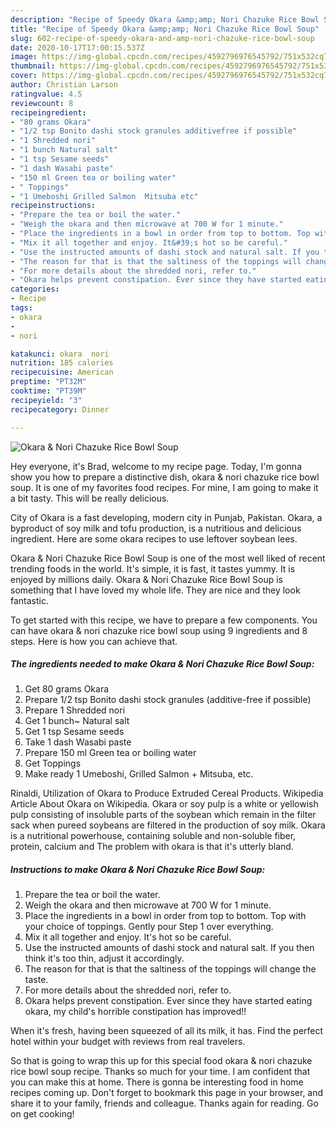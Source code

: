 ```yaml
---
description: "Recipe of Speedy Okara &amp;amp; Nori Chazuke Rice Bowl Soup"
title: "Recipe of Speedy Okara &amp;amp; Nori Chazuke Rice Bowl Soup"
slug: 602-recipe-of-speedy-okara-and-amp-nori-chazuke-rice-bowl-soup
date: 2020-10-17T17:00:15.537Z
image: https://img-global.cpcdn.com/recipes/4592796976545792/751x532cq70/okara-nori-chazuke-rice-bowl-soup-recipe-main-photo.jpg
thumbnail: https://img-global.cpcdn.com/recipes/4592796976545792/751x532cq70/okara-nori-chazuke-rice-bowl-soup-recipe-main-photo.jpg
cover: https://img-global.cpcdn.com/recipes/4592796976545792/751x532cq70/okara-nori-chazuke-rice-bowl-soup-recipe-main-photo.jpg
author: Christian Larson
ratingvalue: 4.5
reviewcount: 8
recipeingredient:
- "80 grams Okara"
- "1/2 tsp Bonito dashi stock granules additivefree if possible"
- "1 Shredded nori"
- "1 bunch Natural salt"
- "1 tsp Sesame seeds"
- "1 dash Wasabi paste"
- "150 ml Green tea or boiling water"
- " Toppings"
- "1 Umeboshi Grilled Salmon  Mitsuba etc"
recipeinstructions:
- "Prepare the tea or boil the water."
- "Weigh the okara and then microwave at 700 W for 1 minute."
- "Place the ingredients in a bowl in order from top to bottom. Top with your choice of toppings. Gently pour Step 1 over everything."
- "Mix it all together and enjoy. It&#39;s hot so be careful."
- "Use the instructed amounts of dashi stock and natural salt. If you then think it&#39;s too thin, adjust it accordingly."
- "The reason for that is that the saltiness of the toppings will change the taste."
- "For more details about the shredded nori, refer to."
- "Okara helps prevent constipation. Ever since they have started eating okara, my child&#39;s horrible constipation has improved!!"
categories:
- Recipe
tags:
- okara
- 
- nori

katakunci: okara  nori 
nutrition: 185 calories
recipecuisine: American
preptime: "PT32M"
cooktime: "PT39M"
recipeyield: "3"
recipecategory: Dinner

---
```



![Okara &amp; Nori Chazuke Rice Bowl Soup](https://img-global.cpcdn.com/recipes/4592796976545792/751x532cq70/okara-nori-chazuke-rice-bowl-soup-recipe-main-photo.jpg)

Hey everyone, it's Brad, welcome to my recipe page. Today, I'm gonna show you how to prepare a distinctive dish, okara &amp; nori chazuke rice bowl soup. It is one of my favorites food recipes. For mine, I am going to make it a bit tasty. This will be really delicious.

City of Okara is a fast developing, modern city in Punjab, Pakistan. Okara, a byproduct of soy milk and tofu production, is a nutritious and delicious ingredient. Here are some okara recipes to use leftover soybean lees.

Okara &amp; Nori Chazuke Rice Bowl Soup is one of the most well liked of recent trending foods in the world. It's simple, it is fast, it tastes yummy. It is enjoyed by millions daily. Okara &amp; Nori Chazuke Rice Bowl Soup is something that I have loved my whole life. They are nice and they look fantastic.


To get started with this recipe, we have to prepare a few components. You can have okara &amp; nori chazuke rice bowl soup using 9 ingredients and 8 steps. Here is how you can achieve that.

<!--inarticleads1-->

##### The ingredients needed to make Okara &amp; Nori Chazuke Rice Bowl Soup:

1. Get 80 grams Okara
1. Prepare 1/2 tsp Bonito dashi stock granules (additive-free if possible)
1. Prepare 1 Shredded nori
1. Get 1 bunch~ Natural salt
1. Get 1 tsp Sesame seeds
1. Take 1 dash Wasabi paste
1. Prepare 150 ml Green tea or boiling water
1. Get  Toppings
1. Make ready 1 Umeboshi, Grilled Salmon + Mitsuba, etc.


Rinaldi, Utilization of Okara to Produce Extruded Cereal Products. Wikipedia Article About Okara on Wikipedia. Okara or soy pulp is a white or yellowish pulp consisting of insoluble parts of the soybean which remain in the filter sack when pureed soybeans are filtered in the production of soy milk. Okara is a nutritional powerhouse, containing soluble and non-soluble fiber, protein, calcium and The problem with okara is that it&#39;s utterly bland. 

<!--inarticleads2-->

##### Instructions to make Okara &amp; Nori Chazuke Rice Bowl Soup:

1. Prepare the tea or boil the water.
1. Weigh the okara and then microwave at 700 W for 1 minute.
1. Place the ingredients in a bowl in order from top to bottom. Top with your choice of toppings. Gently pour Step 1 over everything.
1. Mix it all together and enjoy. It&#39;s hot so be careful.
1. Use the instructed amounts of dashi stock and natural salt. If you then think it&#39;s too thin, adjust it accordingly.
1. The reason for that is that the saltiness of the toppings will change the taste.
1. For more details about the shredded nori, refer to.
1. Okara helps prevent constipation. Ever since they have started eating okara, my child&#39;s horrible constipation has improved!!


When it&#39;s fresh, having been squeezed of all its milk, it has. Find the perfect hotel within your budget with reviews from real travelers. 

So that is going to wrap this up for this special food okara &amp; nori chazuke rice bowl soup recipe. Thanks so much for your time. I am confident that you can make this at home. There is gonna be interesting food in home recipes coming up. Don't forget to bookmark this page in your browser, and share it to your family, friends and colleague. Thanks again for reading. Go on get cooking!
